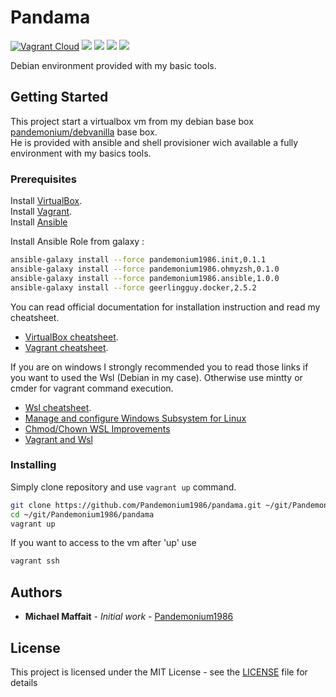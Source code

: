 # Pandama

[![Vagrant Cloud](https://img.shields.io/badge/vagrant-pandama-lightgrey.svg)](https://app.vagrantup.com/pandemonium/boxes/pandama)
![](https://img.shields.io/github/release/Pandemonium1986/pandama.svg)
![](https://img.shields.io/github/repo-size/Pandemonium1986/pandama.svg)
![](https://img.shields.io/github/release-date/Pandemonium1986/pandama.svg)
![](https://img.shields.io/github/license/Pandemonium1986/pandama.svg)

Debian environment provided with my basic tools.  

## Getting Started

This project start a virtualbox vm from my debian base box [pandemonium/debvanilla](https://app.vagrantup.com/pandemonium/boxes/debvanilla) base box.  
He is provided with ansible and shell provisioner wich available a fully environment with my basics tools.

### Prerequisites

Install [VirtualBox](https://www.virtualbox.org/wiki/Downloads).  
Install [Vagrant](https://www.vagrantup.com/downloads.html).  
Install [Ansible](https://docs.ansible.com/ansible/latest/installation_guide/intro_installation.html)  

Install Ansible Role from galaxy :

```sh
ansible-galaxy install --force pandemonium1986.init,0.1.1
ansible-galaxy install --force pandemonium1986.ohmyzsh,0.1.0
ansible-galaxy install --force pandemonium1986.ansible,1.0.0
ansible-galaxy install --force geerlingguy.docker,2.5.2
```

You can read official documentation for installation instruction and read my cheatsheet.  

-   [VirtualBox cheatsheet](https://github.com/Pandemonium1986/cheatsheet/blob/master/Vagrant.md).  
-   [Vagrant cheatsheet](https://github.com/Pandemonium1986/cheatsheet/blob/master/VirtualBox.md).  

If you are on windows I strongly recommended you to read those links if you want to used the Wsl (Debian in my case). Otherwise use mintty or cmder for vagrant command execution.

-   [Wsl cheatsheet](https://github.com/Pandemonium1986/cheatsheet/blob/master/Wsl.md).  
-   [Manage and configure Windows Subsystem for Linux](https://docs.microsoft.com/en-us/windows/wsl/wsl-config#set-wsl-launch-settings)  
-   [Chmod/Chown WSL Improvements](https://blogs.msdn.microsoft.com/commandline/2018/01/12/chmod-chown-wsl-improvements/)
-   [Vagrant and Wsl](https://www.vagrantup.com/docs/other/wsl.html)

### Installing

Simply clone repository and use `vagrant up` command.

```sh
git clone https://github.com/Pandemonium1986/pandama.git ~/git/Pandemonium1986/pandama
cd ~/git/Pandemonium1986/pandama
vagrant up
```

If you want to access to the vm after 'up' use

```sh
vagrant ssh
```

## Authors

-   **Michael Maffait** - _Initial work_ - [Pandemonium1986](https://github.com/Pandemonium1986)

## License

This project is licensed under the MIT License - see the [LICENSE](./LICENSE) file for details
